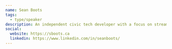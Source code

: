 ```yaml
---
name: Sean Boots
tags:
  - type/speaker
description: An independent civic tech developer with a focus on streamlining and improving government services.
social:
  website: https://sboots.ca
  linkedin: https://www.linkedin.com/in/seanboots/
---
```

